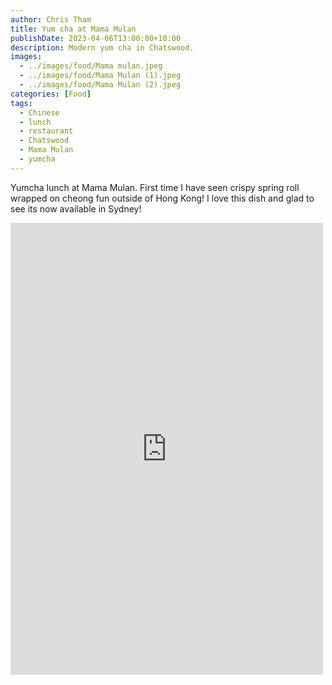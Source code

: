 ```yaml
---
author: Chris Tham
title: Yum cha at Mama Mulan
publishDate: 2023-04-06T13:00:00+10:00
description: Modern yum cha in Chatswood.
images:
  - ../images/food/Mama mulan.jpeg
  - ../images/food/Mama Mulan (1).jpeg
  - ../images/food/Mama Mulan (2).jpeg
categories: [Food]
tags:
  - Chinese
  - lunch
  - restaurant
  - Chatswood
  - Mama Mulan
  - yumcha
---
```

Yumcha lunch at Mama Mulan. First time I have seen crispy spring roll wrapped on cheong fun outside of Hong Kong! I love this dish and glad to see its now available in Sydney!

<iframe src="https://www.facebook.com/plugins/post.php?href=https%3A%2F%2Fwww.facebook.com%2Fchris1.tham%2Fposts%2Fpfbid02zJQWA2CsUqasV49DiSXMSMEQNMof6PRaQUDRXtuGAUbPKRhVqTJNo6nFKk9FFyKRl&show_text=true&width=500" width="500" height="723" style="border:none;overflow:hidden" scrolling="no" frameborder="0" allowfullscreen="true" allow="autoplay; clipboard-write; encrypted-media; picture-in-picture; web-share"></iframe>
